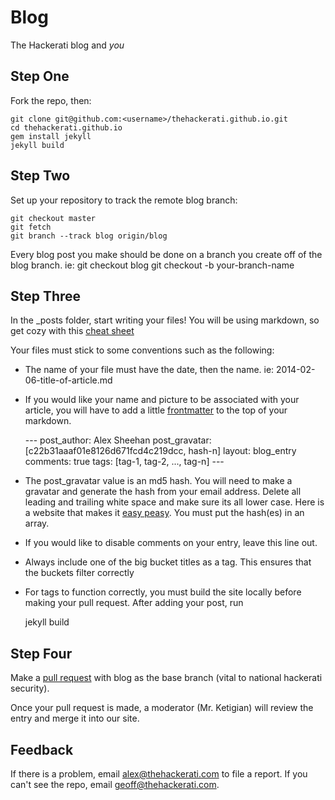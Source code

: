 Blog
====


The Hackerati blog and _you_

Step One
--------

Fork the repo, then:

    git clone git@github.com:<username>/thehackerati.github.io.git
    cd thehackerati.github.io
    gem install jekyll
    jekyll build

Step Two
--------

Set up your repository to track the remote blog branch:

    git checkout master
    git fetch
    git branch --track blog origin/blog

Every blog post you make should be done on a branch you create off of the blog branch.
ie:
    git checkout blog
    git checkout -b your-branch-name

Step Three
----------

In the \_posts folder, start writing your files! You will be using markdown, so get cozy with this [cheat sheet](http://bit.ly/LTtexM)

Your files must stick to some conventions such as the following:
* The name of your file must have the date, then the name. ie: 2014-02-06-title-of-article.md
* If you would like your name and picture to be associated with your article, you will have to add a little [frontmatter](http://jekyllrb.com/docs/frontmatter/) to the top of your markdown.

    \-\-\-
    post_author: Alex Sheehan
    post_gravatar: [c22b31aaaf01e8126d671fcd4c219dcc, hash-n]
    layout: blog_entry
    comments: true
    tags: [tag-1, tag-2, ..., tag-n]
    \-\-\-

* The post\_gravatar value is an md5 hash. You will need to make a gravatar and generate the hash from your email address. Delete all leading and trailing white space and make sure its all lower case. Here is a website that makes it [easy peasy](http://bit.ly/LBDlq9). You must put the hash(es) in an array.

* If you would like to disable comments on your entry, leave this line out.

* Always include one of the big bucket titles as a tag. This ensures that the buckets filter correctly

* For tags to function correctly, you must build the site locally before making your pull request. After adding your post, run

    jekyll build

Step Four
----------

Make a [pull request](http://bit.ly/1eudZYq) with blog as the base branch (vital to national hackerati security).

Once your pull request is made, a moderator (Mr. Ketigian) will review the entry and merge it into our site.

Feedback
----------
If there is a problem, email alex@thehackerati.com to file a report. If you can't see the repo, email geoff@thehackerati.com.
